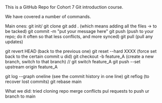 This is a GitHub Repo for Cohort 7 Git introduction course.

We have covered a number of commands.

Main ones:
git init/ git clone
git add . (which means adding all the files -> to be tacked)
git commit -m "put your message here"
git push (push to your repo; do it often so that less conflicts, and more synced)
git pull (pull any updates)

git revert HEAD (back to the previous one)
git reset --hard XXXX (force set back to the certain commit u did)
git checkout -b feature_A (create a new branch, switch to that branch) // git switch feature_A
git push --set upstream origin feature_A

git log --graph oneline (see the commit history in one line)
git reflog (to recover lost commits)
git rebase main





What we did:
tried cloning repo
merge conflicts
pul requests to push ur branch to main

